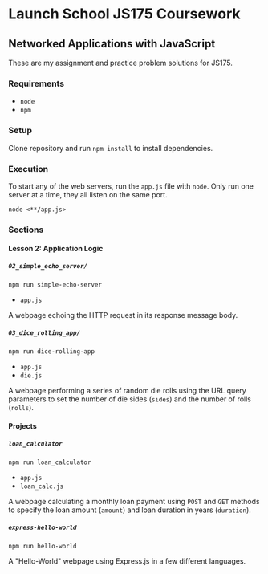 # Launch School JS175 Coursework

## Networked Applications with JavaScript

These are my assignment and practice problem solutions for JS175.

### Requirements

- `node`
- `npm`

### Setup

Clone repository and run `npm install` to install dependencies.

### Execution

To start any of the web servers, run the `app.js` file with `node`. Only run
one server at a time, they all listen on the same port.

```shell
node <**/app.js>
```

### Sections

#### Lesson 2: Application Logic

##### `02_simple_echo_server/`

`npm run simple-echo-server`

- `app.js`

A webpage echoing the HTTP request in its response message body.

##### `03_dice_rolling_app/`

`npm run dice-rolling-app`

- `app.js`
- `die.js`

A webpage performing a series of random die rolls using the URL query parameters
to set the number of die sides (`sides`) and the number of rolls (`rolls`).

#### Projects

##### `loan_calculator`

`npm run loan_calculator`

- `app.js`
- `loan_calc.js`

A webpage calculating a monthly loan payment using `POST` and `GET` methods to
specify the loan amount (`amount`) and loan duration in years (`duration`).

##### `express-hello-world`

`npm run hello-world`

A "Hello-World" webpage using Express.js in a few different languages.
